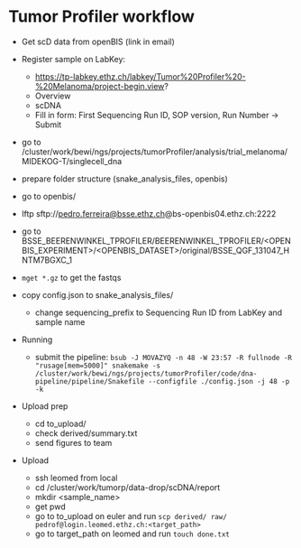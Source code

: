 # Tumor Profiler workflow

* Get scD data from openBIS (link in email)
* Register sample on LabKey:
  * https://tp-labkey.ethz.ch/labkey/Tumor%20Profiler%20-%20Melanoma/project-begin.view?
  * Overview
  * scDNA
  * Fill in form: First Sequencing Run ID, SOP version, Run Number -> Submit
* go to /cluster/work/bewi/ngs/projects/tumorProfiler/analysis/trial_melanoma/MIDEKOG-T/singlecell_dna
* prepare folder structure (snake_analysis_files, openbis)
* go to openbis/
* lftp sftp://pedro.ferreira@bsse.ethz.ch@bs-openbis04.ethz.ch:2222
* go to BSSE_BEERENWINKEL_TPROFILER/BEERENWINKEL_TPROFILER/<OPENBIS_EXPERIMENT>/<OPENBIS_DATASET>/original/BSSE_QGF_131047_HNTM7BGXC_1
* `mget *.gz` to get the fastqs
* copy config.json to snake_analysis_files/
  * change sequencing_prefix to Sequencing Run ID from LabKey and sample name

* Running
  * submit the pipeline: `bsub -J MOVAZYQ -n 48 -W 23:57 -R fullnode -R "rusage[mem=5000]" snakemake -s /cluster/work/bewi/ngs/projects/tumorProfiler/code/dna-pipeline/pipeline/Snakefile --configfile ./config.json -j 48 -p -k`

* Upload prep
  * cd to_upload/
  * check derived/summary.txt
  * send figures to team

* Upload
  * ssh leomed from local
  * cd /cluster/work/tumorp/data-drop/scDNA/report
  * mkdir <sample_name>
  * get pwd
  * go to to_upload on euler and run `scp derived/ raw/ pedrof@login.leomed.ethz.ch:<target_path>`
  * go to target_path on leomed and run `touch done.txt`
